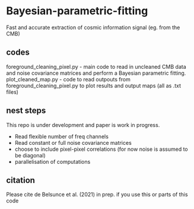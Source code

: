 # Bayesian-parametric-fitting
Fast and accurate extraction of cosmic information signal (eg. from the CMB)

## codes
foreground_cleaning_pixel.py - main code to read in uncleaned CMB data and noise covariance matrices and perform a Bayesian parametric fitting. 
plot_cleaned_map.py          - code to read outpouts from foreground_cleaning_pixel.py to plot results and output maps (all as .txt files) 

## nest steps
This repo is under development and paper is work in progress. 
- Read flexible number of freq channels
- Read constant or full noise covariance matrices
- choose to include pixel-pixel correlations (for now noise is assumed to be diagonal) 
- parallelisation of computations

## citation
Please cite de Belsunce et al. (2021) in prep. if you use this or parts of this code

